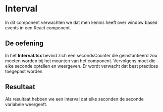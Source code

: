 # Interval

In dit component verwachten we dat men kennis heeft over window based events in een React component.

## De oefening

In het <b>Interval.tsx</b> bevind zich een secondsCounter die geinstantieerd zou moeten worden bij het mounten van het component. Vervolgens moet die elke seconde optellen en weergeven.
Er wordt verwacht dat best practices toegepast worden.

## Resultaat

Als resultaat hebben we een interval dat elke seconden de seconde variabele weergeeft.
